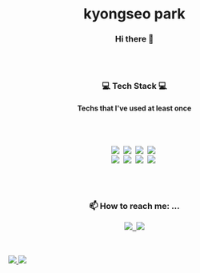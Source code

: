 <h1 align="center"> kyongseo park </h1>
<h3 align="center"> Hi there 👋</h3>
<br>
<br>

<h3 align="center"> 💻 Tech Stack 💻</h3>
<h4 align="center"> Techs that I've used at least once</h4>

<br>
<br>

<p align="center">
  <img src="https://img.shields.io/badge/Java-007396?style=flat-square&logo=JAVA&logoColor=white"/></a>&nbsp 
  <img src="https://img.shields.io/badge/Spring Boot-6DB33F?style=flat-square&logo=Spring Boot&logoColor=white"/></a>&nbsp 
  <img src="https://img.shields.io/badge/IntelliJ IDEA-000000?style=flat-square&logo=IntelliJ IDEA&logoColor=white"/></a>&nbsp 
  <img src="https://img.shields.io/badge/MySQL-4479A1?style=flat-square&logo=MySQL&logoColor=white"/></a>&nbsp <br>
  <img src="https://img.shields.io/badge/JavaScript-F7DF1E?style=flat-square&logo=JavaScript&logoColor=white"/></a>&nbsp 
  <img src="https://img.shields.io/badge/JSON-000000?style=flat-square&logo=JSON&logoColor=white"/></a>&nbsp 
  <img src="https://img.shields.io/badge/HTML5-E34F26?style=flat-square&logo=HTML5&logoColor=white"/></a>&nbsp 
  <img src="https://img.shields.io/badge/CSS3-1572B6?style=flat-square&logo=CSS3&logoColor=white"/></a>&nbsp 
 <br>

  <!-- <img src="https://img.shields.io/badge/C++-00599C?style=flat-square&logo=C%2B%2B&logoColor=white"/></a>&nbsp 
  <img src="https://img.shields.io/badge/C-A8B9CC?style=flat-square&logo=C&logoColor=white"/></a>&nbsp 
  <img src="https://img.shields.io/badge/C-Sharp-239120?style=flat-square&logo=C-Sharp&logoColor=white"/></a>&nbsp 
  <img src="https://img.shields.io/badge/Unity-FFFFFF?style=flat-square&logo=Unity&logoColor=white"/></a>&nbsp 
  <img src="https://img.shields.io/badge/Visual-Studio-5C2D91?style=flat-square&logo=Visual-Studio&logoColor=white"/></a>&nbsp 
  <img src="https://img.shields.io/badge/Xcode-147EFB?style=flat-square&logo=Xcode&logoColor=white"/></a>&nbsp <br> -->
  <!-- <img src="https://img.shields.io/badge/Python-3776AB?style=flat-square&logo=Python&logoColor=white"/></a>&nbsp 
  <img src="https://img.shields.io/badge/PyCharm-000000?style=flat-square&logo=PyCharm&logoColor=white"/></a>&nbsp <br> -->

</p>
<br>
<br>


<h3 align="center"> 📫 How to reach me: ...</h3>
<p align="center">
  <a href="https://eesko.tistory.com/"><img src="https://img.shields.io/badge/-TechBlog-brightgreen">&nbsp
  <a href="mailto:pokj930@gmail.com"><img src="https://img.shields.io/badge/-Gmail-critical"><br>
</p>

    
<!--
[![Sia's github stats](https://github-readme-stats.vercel.app/api?username=kyounggseo)](https://github.com/kyounggseo)
 [![Top Langs](https://github-readme-stats.vercel.app/api/top-langs/?username=miro7923&layout=compact)](https://github.com/miro7923/github-readme-stats) -->
<br>
<br>

    
    
<a href="s">
  <img src="https://github-readme-stats.vercel.app/api/top-langs/?username=kyounggseo&exclude_repo=kyounggseo.github.io&layout=compact&theme=tokyonight" />
</a>
<a href="s">
  <img src="https://github-readme-stats.vercel.app/api?username=kyounggseo&theme=tokyonight&show_icons=true" />
</a>
